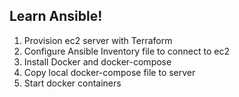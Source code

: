 ## Learn Ansible!

1. Provision ec2 server with Terraform
2. Configure Ansible Inventory file to connect to ec2
3. Install Docker and docker-compose
4. Copy local docker-compose file to server
5. Start docker containers
